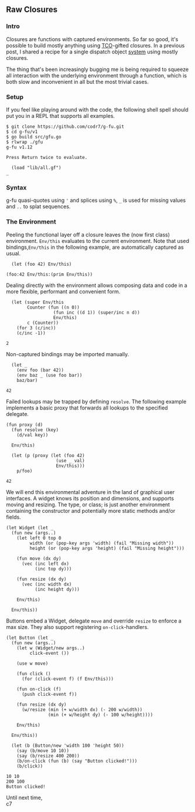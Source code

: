 ## Raw Closures

### Intro
Closures are functions with captured environments. So far so good, it's possible to build mostly anything using [TCO](http://wiki.c2.com/?TailCallOptimization)-gifted closures. In a previous post, I shared a recipe for a single dispatch object [system](https://github.com/codr7/g-fu/blob/master/v1/doc/functional_objects.md) using mostly closures.

The thing that's been increasingly bugging me is being required to squeeze all interaction with the underlying environment through a function, which is both slow and inconvenient in all but the most trivial cases.

### Setup
If you feel like playing around with the code, the following shell spell should put you in a REPL that supports all examples.

```
$ git clone https://github.com/codr7/g-fu.git
$ cd g-fu/v1
$ go build src/gfu.go
$ rlwrap ./gfu
g-fu v1.12

Press Return twice to evaluate.

  (load "lib/all.gf")
_
```

### Syntax
g-fu quasi-quotes using `'` and splices using `%`, `_` is used for missing values and `..` to splat sequences.

### The Environment
Peeling the functional layer off a closure leaves the (now first class) environment. `Env/this` evaluates to the current environment. Note that used bindings,`Env/this` in the following example, are automatically captured as usual.

```
  (let (foo 42) Env/this)

(foo:42 Env/this:(prim Env/this))
```

Dealing directly with the environment allows composing data and code in a more flexible, performant and convenient form.

```
  (let (super Env/this
        Counter (fun ((n 0))
                  (fun inc ((d 1)) (super/inc n d))
                  Env/this)
        c (Counter))
    (for 3 (c/inc))
    (c/inc -1))

2
```

Non-captured bindings may be imported manually.

```
  (let _
    (env foo (bar 42))
    (env baz _ (use foo bar))
    baz/bar)

42
```

Failed lookups may be trapped by defining `resolve`. The following example implements a basic proxy that forwards all lookups to the specified delegate.

```
(fun proxy (d)
  (fun resolve (key)
    (d/val key))

  Env/this)
```
```
  (let (p (proxy (let (foo 42)
                   (use _ val)
                   Env/this)))
    p/foo)

42
```

We will end this environmental adventure in the land of graphical user interfaces. A widget knows its position and dimensions, and supports moving and resizing. The type, or class; is just another environment containing the constructor and potentially more static methods and/or fields.

```
(let Widget (let _
  (fun new (args..)
    (let left 0 top 0
         width (or (pop-key args 'width) (fail "Missing width"))
         height (or (pop-key args 'height) (fail "Missing height")))

    (fun move (dx dy)
      (vec (inc left dx)
           (inc top dy)))

    (fun resize (dx dy)
      (vec (inc width dx)
           (inc height dy)))
  
    Env/this)

  Env/this))
```

Buttons embed a Widget, delegate `move` and override `resize` to enforce a max size. They also support registering `on-click`-handlers.

```
(let Button (let _
  (fun new (args..)
    (let w (Widget/new args..)
         click-event ())
         
    (use w move)

    (fun click ()
      (for (click-event f) (f Env/this)))
      
    (fun on-click (f)
      (push click-event f))

    (fun resize (dx dy)
      (w/resize (min (+ w/width dx) (- 200 w/width))
                (min (+ w/height dy) (- 100 w/height))))
    
    Env/this)

  Env/this))
```
```
  (let (b (Button/new 'width 100 'height 50))
    (say (b/move 10 10))
    (say (b/resize 400 200))
    (b/on-click (fun (b) (say "Button clicked!")))
    (b/click))

10 10
200 100
Button clicked!
```

Until next time,<br/>
c7